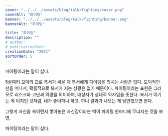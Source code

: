 ```yaml
---
cover: "../../../assets/blog/talk/fighting/cover.png"
coverAlt: "화이팅"
banner: "../../../assets/blog/talk/fighting/banner.png"
bannerAlt: "화이팅"

title: "화이팅"
description: ""
# author:
# publicationDate:
creationDate: "2021"
sortOrder: 5
---
```


파이팅이라는 말이 싫다.

5살짜리 꼬마와 프로 복서가 싸울 때 복서에게 파이팅을 외치는 사람은 없다. 도덕적인 선을 떠나서, 확률적으로 복서가 지는 상황은 없기 때문이다. 파이팅이라는 표현은 그러 모로 리스크와 고난과 역경을 의미하며, 대상자가 상대적 약자임을 뜻한다. 복서가 이기는 게 이치인 것처럼, 내가 좋아하니 하고, 하니 결과가 나오는 게 당연했으면 한다.

그렇게 자신을 속이면서 쌓아놓은 자신감이라는 벽이 파이팅 한마디에 무너지는 것을 보면,

파이팅이라는 말이 싫다.
